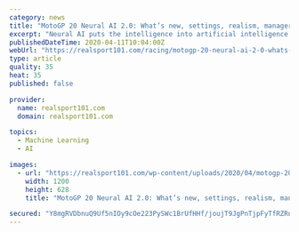 ```yaml
---
category: news
title: "MotoGP 20 Neural AI 2.0: What’s new, settings, realism, managerial mode & more"
excerpt: "Neural AI puts the intelligence into artificial intelligence. Milestone introduced Neural AI for MotoGP 19 and ... Milestone’s website also goes into detail about Neural AI 2.0: “We strongly believe in the potential of neural networks applied to the world of video games. The previous version was smarter, faster and more efficient… and ..."
publishedDateTime: 2020-04-11T10:04:00Z
webUrl: "https://realsport101.com/racing/motogp-20-neural-ai-2-0-whats-new-setup-realism-managerial-mode-release-date/"
type: article
quality: 35
heat: 35
published: false

provider:
  name: realsport101.com
  domain: realsport101.com

topics:
  - Machine Learning
  - AI

images:
  - url: "https://realsport101.com/wp-content/uploads/2020/04/motogp-20-neural-ai.jpg"
    width: 1200
    height: 628
    title: "MotoGP 20 Neural AI 2.0: What’s new, settings, realism, managerial mode & more"

secured: "Y8mgRVDbnuQ9Uf5nIOy9cOe223PySWc1BrUfHHf/joujT9JgPnTjpFyTfRZRn1RWy+KzAwUw4ZZMKeMVFwsm6Wrt71dxMA8N55bLe2d32di3WNLyWoyBpwHQzlb055SJ7ZjXb08v9z22XOIz2uvhF3pNCCGgMEEYdOjyoJjwUOwg+fxpCj3QswZ5pjDTSWGXYTHrEzVfkz16PBmwg6+2/uaaWszIeIXo/R83XA62FzEB/E1wHXZMyspVGZuBX1A9DQBYpykIRu2nB0V/u6/V6uw2nS9TXdiNf7bW7fq7d1d2yNIniX+3YXxT/u6gBxpWuTeO3sroGtoQkAaM2pAWWHe63SJOMhdTy669X3K8PPJjlaIZEBUqRww6U6t5n1sWITjZnRrmrjhUY5Whauh/TMk6IxshWtqXQv4Tq0JMLGbFa89mfh589mrHXjRrHctvz9wHuu648QzYc18jl97mI6RtsR4cUo9JErB4xOXuoxE=;p5qOVoRI/a+wYZegGCVZuw=="
---
```


